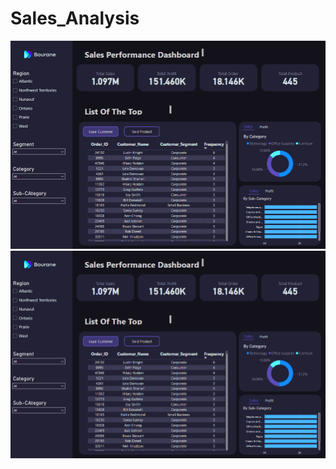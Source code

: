 # Sales_Analysis
![Dashboard](dashboard/assets/First_Section.png)
![Dashboard](dashboard/assets/sectioln_one.png)

